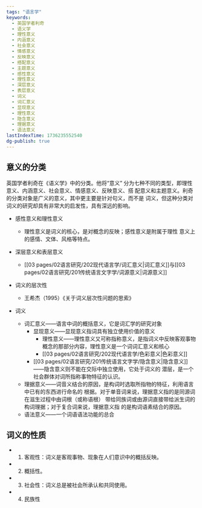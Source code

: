 ```yaml
---
tags: "语言学"
keywords:
  - 英国学者利奇
  - 语义学
  - 理性意义
  - 内涵意义
  - 社会意义
  - 情感意义
  - 反映意义
  - 搭配意义
  - 主题意义
  - 感性意义
  - 理性意义
  - 深层意义
  - 表层意义
  - 词义
  - 词汇意义
  - 显现意义
  - 理性意义
  - 隐含意义
  - 理据意义
  - 语法意义
lastIndexTime: 1736235552540
dg-publish: true
---
```

## 意义的分类
英国学者利奇在《语义学》中的分类。他将“意义” 分为七种不同的类型，即理性意义、内涵意义、社会意义、情感意义、反映意义、搭 配意义和主题意义。利奇的分类对象是广义的意义，其中更主要是针对句义，而不是 词义，但这种分类对词义的研究却具有非常大的启发性，具有深远的影响。
- 感性意义和理性意义
	- 理性意义是词义的核心，是对概念的反映；感性意义是附属于理性 意义上的感情、文体、风格等特点。
- 深层意义和表层意义
	- [[03 pages/02语言研究/202现代语言学/词汇意义\|词汇意义]]与[[03 pages/02语言研究/201传统语言文字学/词源意义\|词源意义]]
- 词义的层次性
	- 王希杰（1995）《关于词义层次性问题的思索》

- 词义
	- 词汇意义——语言中词的概括意义，它是词汇学的研究对象
		- 显现意义——显现意义指词具有独立使用价值的意义
			- 理性意义——理性意义又可称指称意义，是指词义中反映客观事物概念的那部分内容，理性意义是一个词词汇意义和核心
			- [[03 pages/02语言研究/202现代语言学/色彩意义\|色彩意义]]
		- [[03 pages/02语言研究/201传统语言文字学/隐含意义\|隐含意义]]——隐含意义则不能在交际中独立使用，它处于词义的 潜层，是一个社会群体对词所指称事物特征的认识。
	- 理据意义——词音义结合的原因，是构词时选取所指物的特征，利用语言中已有的东西进行命名的 根据。对于单音词来说，理据意义指的是同源词在滋生过程中由词根（或称语根） 带给同族词或由源词直接带给派生词的构词理据；对于复合词来说，理据意义指 的是构词语素结合的原因。
	- 语法意义——一个词语语法功能的总合

## 词义的性质
- 1. 客观性：词义是客观事物、现象在人们意识中的概括反映。
- 2. 概括性。
- 3. 社会性：词义总是被社会所承认和共同使用。
- 4. 民族性
